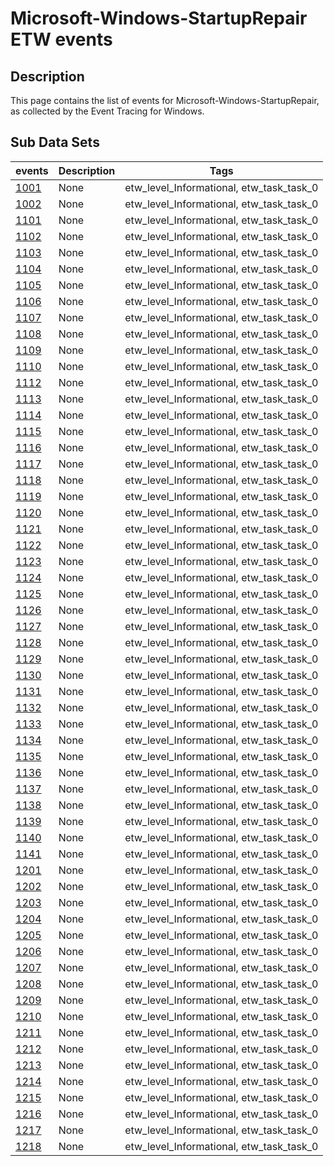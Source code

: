 # Microsoft-Windows-StartupRepair ETW events

## Description
This page contains the list of events for Microsoft-Windows-StartupRepair, as collected by the Event Tracing for Windows.

## Sub Data Sets
|events|Description|Tags|
|---|---|---|
|[1001](events/event-1001.md)|None|etw_level_Informational, etw_task_task_0|
|[1002](events/event-1002.md)|None|etw_level_Informational, etw_task_task_0|
|[1101](events/event-1101.md)|None|etw_level_Informational, etw_task_task_0|
|[1102](events/event-1102.md)|None|etw_level_Informational, etw_task_task_0|
|[1103](events/event-1103.md)|None|etw_level_Informational, etw_task_task_0|
|[1104](events/event-1104.md)|None|etw_level_Informational, etw_task_task_0|
|[1105](events/event-1105.md)|None|etw_level_Informational, etw_task_task_0|
|[1106](events/event-1106.md)|None|etw_level_Informational, etw_task_task_0|
|[1107](events/event-1107.md)|None|etw_level_Informational, etw_task_task_0|
|[1108](events/event-1108.md)|None|etw_level_Informational, etw_task_task_0|
|[1109](events/event-1109.md)|None|etw_level_Informational, etw_task_task_0|
|[1110](events/event-1110.md)|None|etw_level_Informational, etw_task_task_0|
|[1112](events/event-1112.md)|None|etw_level_Informational, etw_task_task_0|
|[1113](events/event-1113.md)|None|etw_level_Informational, etw_task_task_0|
|[1114](events/event-1114.md)|None|etw_level_Informational, etw_task_task_0|
|[1115](events/event-1115.md)|None|etw_level_Informational, etw_task_task_0|
|[1116](events/event-1116.md)|None|etw_level_Informational, etw_task_task_0|
|[1117](events/event-1117.md)|None|etw_level_Informational, etw_task_task_0|
|[1118](events/event-1118.md)|None|etw_level_Informational, etw_task_task_0|
|[1119](events/event-1119.md)|None|etw_level_Informational, etw_task_task_0|
|[1120](events/event-1120.md)|None|etw_level_Informational, etw_task_task_0|
|[1121](events/event-1121.md)|None|etw_level_Informational, etw_task_task_0|
|[1122](events/event-1122.md)|None|etw_level_Informational, etw_task_task_0|
|[1123](events/event-1123.md)|None|etw_level_Informational, etw_task_task_0|
|[1124](events/event-1124.md)|None|etw_level_Informational, etw_task_task_0|
|[1125](events/event-1125.md)|None|etw_level_Informational, etw_task_task_0|
|[1126](events/event-1126.md)|None|etw_level_Informational, etw_task_task_0|
|[1127](events/event-1127.md)|None|etw_level_Informational, etw_task_task_0|
|[1128](events/event-1128.md)|None|etw_level_Informational, etw_task_task_0|
|[1129](events/event-1129.md)|None|etw_level_Informational, etw_task_task_0|
|[1130](events/event-1130.md)|None|etw_level_Informational, etw_task_task_0|
|[1131](events/event-1131.md)|None|etw_level_Informational, etw_task_task_0|
|[1132](events/event-1132.md)|None|etw_level_Informational, etw_task_task_0|
|[1133](events/event-1133.md)|None|etw_level_Informational, etw_task_task_0|
|[1134](events/event-1134.md)|None|etw_level_Informational, etw_task_task_0|
|[1135](events/event-1135.md)|None|etw_level_Informational, etw_task_task_0|
|[1136](events/event-1136.md)|None|etw_level_Informational, etw_task_task_0|
|[1137](events/event-1137.md)|None|etw_level_Informational, etw_task_task_0|
|[1138](events/event-1138.md)|None|etw_level_Informational, etw_task_task_0|
|[1139](events/event-1139.md)|None|etw_level_Informational, etw_task_task_0|
|[1140](events/event-1140.md)|None|etw_level_Informational, etw_task_task_0|
|[1141](events/event-1141.md)|None|etw_level_Informational, etw_task_task_0|
|[1201](events/event-1201.md)|None|etw_level_Informational, etw_task_task_0|
|[1202](events/event-1202.md)|None|etw_level_Informational, etw_task_task_0|
|[1203](events/event-1203.md)|None|etw_level_Informational, etw_task_task_0|
|[1204](events/event-1204.md)|None|etw_level_Informational, etw_task_task_0|
|[1205](events/event-1205.md)|None|etw_level_Informational, etw_task_task_0|
|[1206](events/event-1206.md)|None|etw_level_Informational, etw_task_task_0|
|[1207](events/event-1207.md)|None|etw_level_Informational, etw_task_task_0|
|[1208](events/event-1208.md)|None|etw_level_Informational, etw_task_task_0|
|[1209](events/event-1209.md)|None|etw_level_Informational, etw_task_task_0|
|[1210](events/event-1210.md)|None|etw_level_Informational, etw_task_task_0|
|[1211](events/event-1211.md)|None|etw_level_Informational, etw_task_task_0|
|[1212](events/event-1212.md)|None|etw_level_Informational, etw_task_task_0|
|[1213](events/event-1213.md)|None|etw_level_Informational, etw_task_task_0|
|[1214](events/event-1214.md)|None|etw_level_Informational, etw_task_task_0|
|[1215](events/event-1215.md)|None|etw_level_Informational, etw_task_task_0|
|[1216](events/event-1216.md)|None|etw_level_Informational, etw_task_task_0|
|[1217](events/event-1217.md)|None|etw_level_Informational, etw_task_task_0|
|[1218](events/event-1218.md)|None|etw_level_Informational, etw_task_task_0|
